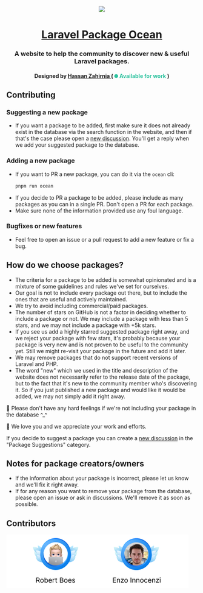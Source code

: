 <p align="center">
    <a href="https://laravel-package-ocean.com">
        <img src="https://laravel-package-ocean.com/laravel-package-ocean-opengraph.webp" width="500">
        <h1 align="center">Laravel Package Ocean</h1>
    </a>
</p>

<h3 align="center">
    A website to help the community to discover new & useful Laravel packages.
</h3>
<h4 align="center">
  Designed by
  <a aria-label="Hassan Zahirnia" href="https://github.com/HassanZahirnia">
     Hassan Zahirnia
  </a>
  ( <span style="display:inline-block;width:10px;height:10px;background:#2ac19d;border-radius:50%"></span> <span style="color:#2ac19d">Available for work</span> )
</h4>

## Contributing
### Suggesting a new package
- If you want a package to be added, first make sure it does not already exist in the database via the search function in the website, and then if that's the case please open a [new discussion](
    https://github.com/HassanZahirnia/laravel-package-ocean/discussions/categories/package-suggestions
). You'll get a reply when we add your suggested package to the database.
### Adding a new package
- If you want to PR a new package, you can do it via the `ocean` cli:
    ```bash
    pnpm run ocean
    ```
- If you decide to PR a package to be added, please include as many packages as you can in a single PR. Don't open a PR for each package.
- Make sure none of the information provided use any foul language.
### Bugfixes or new features
- Feel free to open an issue or a pull request to add a new feature or fix a bug.

## How do we choose packages?
- The criteria for a package to be added is somewhat opinionated and is a mixture of some guidelines and rules we've set for ourselves.
- Our goal is not to include every package out there, but to include the ones that are useful and actively maintained.
- We try to avoid including commercial/paid packages.
- The number of stars on GitHub is not a factor in deciding whether to include a package or not. We may include a package with less than 5 stars, and we may not include a package with +5k stars.
- If you see us add a highly starred suggested package right away, and we reject your package with few stars, it's probably because your package is very new and is not proven to be useful to the community yet. Still we might re-visit your package in the future and add it later.
- We may remove packages that do not support recent versions of Laravel and PHP.
- The word "new" which we used in the title and description of the website does not necessarily refer to the release date of the package, but to the fact that it's new to the community member who's discovering it. So if you just published a new package and would like it would be added, we may not simply add it right away.

🌸 Please don't have any hard feelings if we're not including your package in the database ^_^

💙 We love you and we appreciate your work and efforts.

If you decide to suggest a package you can create a [new discussion](https://github.com/HassanZahirnia/laravel-package-ocean/discussions/categories/package-suggestions) in the "Package Suggestions" category.

## Notes for package creators/owners
- If the information about your package is incorrect, please let us know and we'll fix it right away.
- If for any reason you want to remove your package from the database, please open an issue or ask in discussions. We'll remove it as soon as possible.

## Contributors
<img src=".github/assets/contributors.png" />